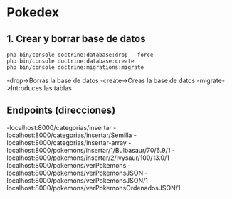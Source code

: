 # Pokedex

## 1. Crear y borrar base de datos
```console
php bin/console doctrine:database:drop --force
php bin/console doctrine:database:create
php bin/console doctrine:migrations:migrate
```
-drop->Borras la base de datos
-create->Creas la base de datos
-migrate->Introduces las tablas

## Endpoints (direcciones)
-localhost:8000/categorias/insertar
-localhost:8000/categorias/insertar/Semilla
-localhost:8000/categorias/insertar-array
-localhost:8000/pokemons/insertar/1/Bulbasaur/70/6.9/1
-localhost:8000/pokemons/insertar/2/Ivysaur/100/13.0/1
-localhost:8000/pokemons/verPokemons
-localhost:8000/pokemons/verPokemonsJSON
-localhost:8000/pokemons/verPokemonsJSON/1
-localhost:8000/pokemons/verPokemonsOrdenadosJSON/1

